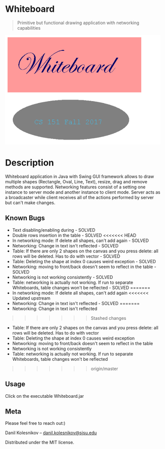 # Whiteboard
> Primitive but functional drawing application with networking capabilities

![](Canvas.png)

# Description
 Whiteboard application in Java with Swing GUI framework allows to draw multiple shapes (Rectangle, Oval, Line, Text), resize, drag and remove methods are supported. Networking features consist of a setting one instance to server mode and another instance to client mode. Server acts as a broadcaster while client receives all of the actions performed by server but can't make changes.    


## Known Bugs
* Text disabling/enabling during - SOLVED
* Double rows insertion in the table - SOLVED
<<<<<<< HEAD
* In networking mode: If delete all shapes, can't add again - SOLVED
* Networking: Change in text isn't reflected - SOLVED
* Table: If there are only 2 shapes on the canvas and you press delete: all rows will be deleted. Has to do with vector - SOLVED
* Table: Deleting the shape at index 0 causes weird exception - SOLVED
* Networking: moving to front/back doesn't seem to reflect in the table - SOLVED
* Networking is not working consistently - SOLVED
* Table: networking is actually not working. If run to separate Whiteboards, table changes won't be reflected - SOLVED
=======
* In networking mode: If delete all shapes, can't add again
<<<<<<< Updated upstream
* Networking: Change in text isn't reflected - SOLVED
=======
* Networking: Change in text isn't reflected
>>>>>>> Stashed changes
* Table: If there are only 2 shapes on the canvas and you press delete: all rows will be deleted. Has to do with vector
* Table: Deleting the shape at index 0 causes weird exception
* Networking: moving to front/back doesn't seem to reflect in the table 
* Networking is not working consistently
* Table: networking is actually not working. If run to separate Whiteboards, table changes won't be reflected 
>>>>>>> origin/master

## Usage

Click on the executable Whiteboard.jar

## Meta

Please feel free to reach out:)

Danil Kolesnikov – danil.kolesnikov@sjsu.edu

Distributed under the MIT license.
